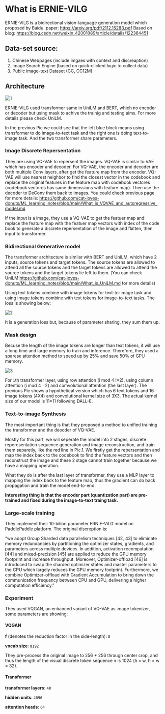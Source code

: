 # What is ERNIE-VILG

ERNIE-VILG is a bidirectional vision-language generation model which proposed by Baidu.
paper: https://arxiv.org/pdf/2112.15283.pdf
Based on blog: https://blog.csdn.net/weixin_42001089/article/details/122364451

## Data-set source:

1. Chinese Webpages (include imgaes with context and discreaption)
2. Image Search Engine (based on quick-clicked logic to collect data)
3. Public image-text Dataset (CC, CC12M)

## Architecture

![1](https://user-images.githubusercontent.com/43735308/156098582-7ebad1f8-6cee-44f8-8871-ce7a515a22ea.PNG)

ERNIE-VILG used transformer same in UniLM and BERT, which no encoder or decoder but using mask to achive the trainig and testing aims. For more details please check UniLM.

In the previous Pic we could see that the left blue block means using transformer to do image-to-text task and the right one is doing text-to-image task. And the two transformer share parameters.

### Image Discrete Repersentation

They are using VQ-VAE to repersent the images. VQ-VAE is similar to VAE which has encoder and decoder. For VQ-VAE, the encoder and decoder are both multiple Conv layers, after get the feature map from the encoder, VQ-VAE will use nearest neighbor to find the closest vector in the codebook and replace the original features in the feature map with codebook vectores (codebook vectores has same dimenssions with feature map). Then use the decoder to DeConv them back to images. You could check previous page for more details: https://github.com/cat-loves-donuts/ML_learning_notes/blob/main/What_is_VQVAE_and_autoregressive_model.md

If the input is a image, they use a VQ-VAE to get the featuer map and replace the feature map with the featuer map vectors with index of the code book to generate a discrete repersentation of the image and flatten, then input to transformer. 

### Bidirectional Generative model

The transformer architecture is similar with BERT and UniLM, which have 2 inputs, source tokens and target tokens. The source tokens are allowed to attend all the source tokens and the target tokens are allowed to attend the source tokens and the target tokens lie left to them. (You can check UniLM:https://github.com/cat-loves-donuts/ML_learning_notes/blob/main/What_is_UniLM.md for more details)

Using text tokens combine with image tokens for text-to-image task and using image tokens combine with text tokens for image-to-text tasks. The loss is showing below:

![2](https://user-images.githubusercontent.com/43735308/156121906-2f6a0273-b18a-430f-87e6-caec801967a5.PNG)

It is a generation loss but, because of parameter sharing, they sum them up.

### Mask design

Becuse the length of the image tokens are longer than text tokens, it will use a long time and large memory to train and inference. Therefore, they used a sparese attention method to speed up by 25% and save 50% of GPU memory. 

![3](https://user-images.githubusercontent.com/43735308/156122621-d826734c-df11-436d-b850-a82ea311c6a4.PNG)

For ```i```th transformer layer, using row attention (i mod 4 !=2), using column attention (i mod 4 =2) and comvolutional attention (the last layer). The previous Pic shows a hypothetical version which has 6 text tokens and 16 image tokens (4X4) and convolutional kernel size of 3X3. The actual kernel size of our model is 11×11 following DALL-E.

### Text-to-image Synthesis

The most important thing is that they proposed a method to unified training the transformer and the deocder of VQ-VAE.

Mostly for this part, we will seperate the model into 2 stages, discrete reperesentation sequence generation and image reconstruction, and train them separetly, like the red line in Pic.1. We firstly get the repersentation and map the index back to the codebook to find the feature vectors and then reconstruct the image and these 2 stage cannot train together because we have a mapping operation. 

What they do is after the last layer of transformer, they use a MLP layer to mapping the index back to the feature map, thus the gradient can do back propagation and train the model end-to-end.

**Interesting thing is that the encoder part (quantization part) are pre-trained and fixed during the image-to-text traing task.**

### Large-scale training

They implement their 10-bilion parameter ERNIE-ViLG model on PaddlePaddle platform. The original discreption is:

"we adopt Group Sharded data parallelism techniques [42, 43] to eliminate memory redundancies by partitioning the optimizer states, gradients, and parameters across multiple devices. In addition, activation recomputation [44] and mixed-precision [45] are applied to reduce the GPU memory footprint and increase throughput. Moreover, Optimizer-offload [46] is introduced to swap the sharded optimizer states and master parameters to the CPU which largely reduces the GPU memory footprint. Furthermore, we combine Optimizer-offload with Gradient Accumulation to bring down the communication frequency between CPU and GPU, delivering a higher computation efficiency."

### Experiment

They used VQGAN, an enhanced variant of VQ-VAE as image tokenizer, some parameters are showing:

#### VQGAN

**f** (denotes the reduction factor in the side-length): ```8```

**vocab size**: ```8192```

They pre-process the original image to 256 * 256 through center crop, and thus the length of the visual discrete token sequence n is 1024 (h × w, h = w = 32).

#### Transformer

**transformer layers**: ```48```

**hidden units**: ```4096```

**attention heads**: ```64```







